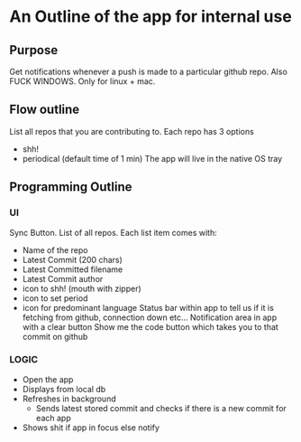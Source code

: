 # An Outline of the app for internal use

## Purpose
Get notifications whenever a push is made to a particular github repo.
Also FUCK WINDOWS. Only for linux + mac.

## Flow outline
List all repos that you are contributing to.
Each repo has 3 options
- shh!
- periodical (default time of 1 min)
The app will live in the native OS tray

## Programming Outline

### UI
Sync Button.
List of all repos.
Each list item comes with:
- Name of the repo
- Latest Commit (200 chars)
- Latest Committed filename
- Latest Commit author
- icon to shh! (mouth with zipper)
- icon to set period
- icon for predominant language
Status bar within app to tell us if it is fetching from github, connection down etc...
Notification area in app with a clear button
Show me the code button which takes you to that commit on github

### LOGIC
- Open the app
- Displays from local db
- Refreshes in background
  - Sends latest stored commit and checks if there is a new commit for each app
- Shows shit if app in focus else notify